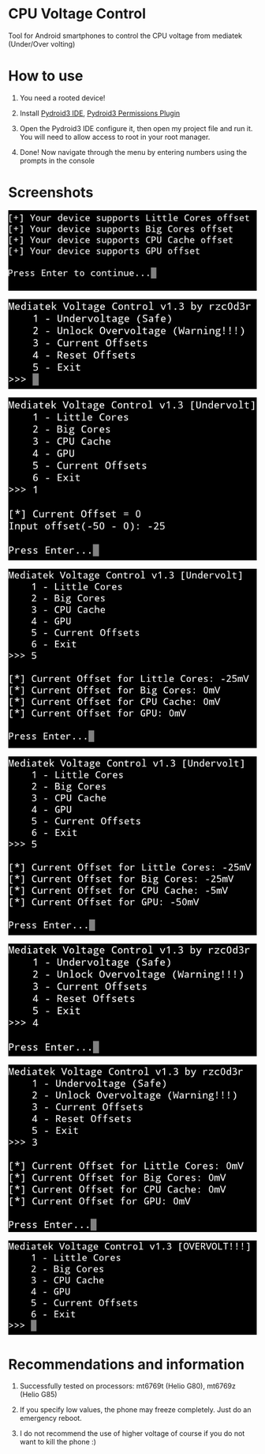 # CPU Voltage Control

Tool for Android smartphones to control the CPU voltage from mediatek (Under/Over volting)

# How to use

1. You need a rooted device!

2. Install [Pydroid3 IDE](https://play.google.com/store/apps/details?id=ru.iiec.pydroid3), [Pydroid3 Permissions Plugin](https://play.google.com/store/apps/details?id=ru.iiec.pydroidpermissionsplugin)

3. Open the Pydroid3 IDE configure it, then open my project file and run it. You will need to allow access to root in your root manager. 

4. Done! Now navigate through the menu by entering numbers using the prompts in the console

# Screenshots

![Dynamic Menu Generation](img/Dynamic_Menu_Generation_Log.jpg)

![Main Menu](img/Main_Menu.jpg)

![Undervolting Little Cores](img/Undervolting_Little_Cores.jpg)

![Result (Undervolting Little Cores)](img/Result(Undervolting_Little_Cores).jpg)

![Result (Undervolting All Sections)](img/Result(Undervolting_All_Sections).jpg)

![Reset Offsets](img/Reset_Offsets.jpg)

![Result (Reset Offsets)](img/Result(Reset_Offsets).jpg)

![Overvoltage Menu](img/Overvoltage_Menu.jpg)

# Recommendations and information

1. Successfully tested on processors: mt6769t (Helio G80), mt6769z (Helio G85)

2. If you specify low values, the phone may freeze completely. Just do an emergency reboot.

3. I do not recommend the use of higher voltage of course if you do not want to kill the phone :)
